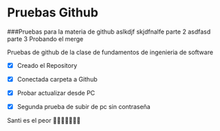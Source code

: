 # Pruebas Github
###Pruebas para la materia de github 
aslkdjf
skjdfnalfe parte 2
asdfasd parte 3
Probando el merge

Pruebas de github de la clase de fundamentos de ingenieria de software
- [x] Creado el Repository
- [x] Conectada carpeta a Github
- [x] Probar actualizar desde PC
- [x] Segunda prueba de subir de pc sin contraseña


Santi es el peor
🧉🐱‍🏍🐱‍💻🐱‍👤
